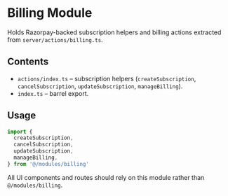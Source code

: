 # Billing Module

Holds Razorpay-backed subscription helpers and billing actions extracted from `server/actions/billing.ts`.

## Contents
- `actions/index.ts` – subscription helpers (`createSubscription`, `cancelSubscription`, `updateSubscription`, `manageBilling`).
- `index.ts` – barrel export.

## Usage
```ts
import {
  createSubscription,
  cancelSubscription,
  updateSubscription,
  manageBilling,
} from '@/modules/billing'
```

All UI components and routes should rely on this module rather than `@/modules/billing`.
